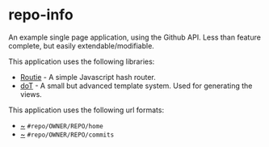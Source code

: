 # repo-info

An example single page application, using the Github API. Less than feature complete, but easily extendable/modifiable.

This application uses the following libraries:

* [Routie](https://github.com/jgallen23/routie) - A simple Javascript hash router.
* [doT](https://github.com/olado/doT) - A small but advanced template system. Used for generating the views.

This application uses the following url formats:

* [~](http://ir-g.uk/repo-info/#repo/isaacrg/repo-info/home)    `#repo/OWNER/REPO/home` 
* [~](http://ir-g.uk/repo-info/#repo/isaacrg/repo-info/commits) `#repo/OWNER/REPO/commits`
